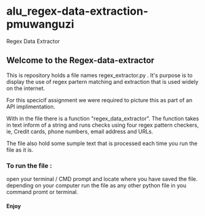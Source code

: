 # alu_regex-data-extraction-pmuwanguzi
Regex Data Extractor

## Welcome to the Regex-data-extractor

This is repository holds a file names regex_extractor.py .
It's purpose is to display the use of regex partern matching 
and extraction that is used widely on the internet.

For this specicif assignment we were required to picture this
as part of an API implimentation.

With in the file there is a function "regex_data_extractor".
The function takes in text inform of a string and runs
checks using four regex pattern checkers, 
ie, Credit cards, phone numbers, email address and URLs.

The file also hold some sumple text that is processed each time
you run the file as it is.

### To run the file :

open your terminal / CMD prompt and locate where you have saved the 
file.
depending on your computer run the file as any other python file in
you command promt or terminal.

#### Enjoy